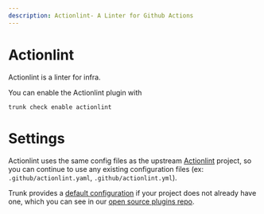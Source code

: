 ```yaml
---
description: Actionlint- A Linter for Github Actions
---
```


# Actionlint

Actionlint is a linter for infra.

You can enable the Actionlint plugin with

```shell
trunk check enable actionlint
```

# Settings

Actionlint uses the same config files as the 
upstream [Actionlint]() project, so you can continue to use any
existing configuration files (ex: `.github/actionlint.yaml`, `.github/actionlint.yml`).

Trunk provides a [default configuration](https://github.com/trunk-io/plugins/tree/main/linters/actionlint) if your project does not already have one,
which you can see in our [open source plugins repo](https://github.com/trunk-io/plugins/tree/main).
